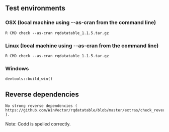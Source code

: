 
## Test environments

###  OSX (local machine using --as-cran from the command line)

    R CMD check --as-cran rqdatatable_1.1.5.tar.gz

###  Linux (local machine using --as-cran from the command line)

    R CMD check --as-cran rqdatatable_1.1.5.tar.gz


### Windows 

    devtools::build_win()

## Reverse dependencies

    No strong reverse dependencies ( https://github.com/WinVector/rqdatatable/blob/master/extras/check_reverse_dependencies.md ).

Note: Codd is spelled correctly.

